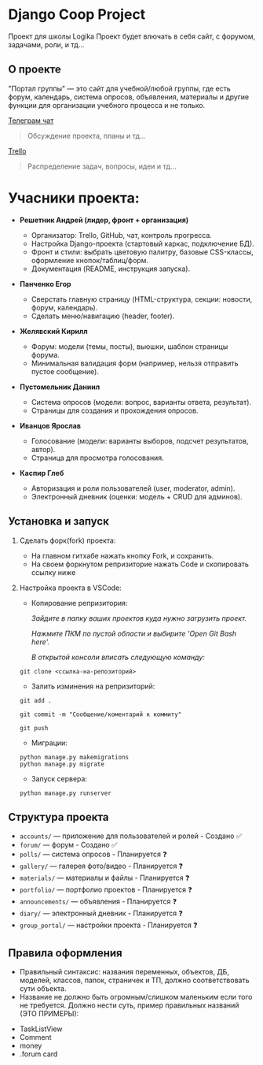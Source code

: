 # Django Coop Project
Проект для школы Logika 
Проект будет влючать в себя сайт, с форумом, задачами, роли, и тд... 

## О проекте
"Портал группы" — это сайт для учебной/любой группы, где есть форум, календарь, система опросов, объявления, материалы и другие функции для организации учебного процесса и не только.


[Телеграм чат](https://t.me/+AZBwysCv3uBkNzJi)
> Обсуждение проекта, планы и тд...

[Trello](https://trello.com/invite/b/68bd92b731769a4494d0387c/ATTI112b7cec230fdb352df2661bb054586bEAE858B6/кооп-проект)
> Распределение задач, вопросы, идеи и тд...

# Учасники проекта:

- **Решетник Андрей (лидер, фронт + организация)**
    + Организатор: Trello, GitHub, чат, контроль прогресса.
    + Настройка Django-проекта (стартовый каркас, подключение БД).
    + Фронт и стили: выбрать цветовую палитру, базовые CSS-классы, оформление кнопок/таблиц/форм.
    + Документация (README, инструкция запуска).
    
- **Панченко Егор**
    + Сверстать главную страницу (HTML-структура, секции: новости, форум, календарь).
    + Сделать меню/навигацию (header, footer).

- **Желявский Кирилл**
    + Форум: модели (темы, посты), вьюшки, шаблон страницы форума.
    + Минимальная валидация форм (например, нельзя отправить пустое сообщение).

- **Пустомельник Даниил**
    + Система опросов (модели: вопрос, варианты ответа, результат).
    + Страницы для создания и прохождения опросов.

- **Иванцов Ярослав**
    + Голосование (модели: варианты выборов, подсчет результатов, автор).
    + Страница для просмотра голосования.
    
- **Каспир Глеб**
    + Авторизация и роли пользователей (user, moderator, admin).
    + Электронный дневник (оценки: модель + CRUD для админов).



## Установка и запуск
1. Сделать форк(fork) проекта:
    + На главном гитхабе нажать кнопку Fork, и сохранить.
    + На своем форкнутом репризиторие нажать Code и скопировать ссылку ниже

2. Настройка проекта в VSCode:
    - Копирование репризитория:

         _Зайдите в папку ваших проектов куда нужно загрузить проект._
      
        _Нажмите ПКМ по пустой области и выбирите 'Open Git Bash here'._
      
        _В открытой консоли вписать следующую команду:_

    ```
    git clone <ссылка-на-репозиторий>
    ```
    - Залить изминения на репризиторий:
    ```
    git add .
    ```
    ```
    git commit -m "Сообщение/коментарий к коммиту"
    ```
    ```
    git push
    ```
    - Миграции:
    ```
    python manage.py makemigrations
    python manage.py migrate
    ```
    - Запуск сервера:
    ```
    python manage.py runserver
    ```

## Структура проекта
- `accounts/` — приложение для пользователей и ролей - Создано ✅
- `forum/` — форум - Создано ✅
- `polls/` — система опросов - Планируется ❓
- `gallery/` — галерея фото/видео - Планируется ❓
- `materials/` — материалы и файлы - Планируется ❓
- `portfolio/` — портфолио проектов - Планируется ❓
- `announcements/` — объявления - Планируется ❓
- `diary/` — электронный дневник - Планируется ❓
- `group_portal/` — настройки проекта - Планируется ❓

## Правила оформления
- Правильный синтаксис: названия переменных, объектов, ДБ, моделей, классов, папок, страничек и ТП, должно соответствовать сути объекта. 
- Название не должно быть огромным/слишком маленьким если того не требуется. Должно нести суть, пример правильных названий (ЭТО ПРИМЕРЫ):

+ TaskListView
+ Comment
+ money
+ .forum card



